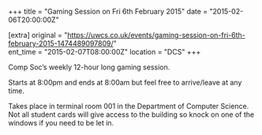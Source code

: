 +++
title = "Gaming Session on Fri 6th February 2015"
date = "2015-02-06T20:00:00Z"

[extra]
original = "https://uwcs.co.uk/events/gaming-session-on-fri-6th-february-2015-1474489097809/"    
ent_time = "2015-02-07T08:00:00Z"
location = "DCS"
+++

Comp Soc’s weekly 12-hour long gaming session.

Starts at 8:00pm and ends at 8:00am but feel free to arrive/leave at any time.

Takes place in terminal room 001 in the Department of Computer Science. Not all student cards will give access to the building so knock on one of the windows if you need to be let in.

